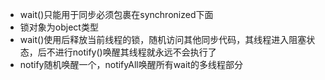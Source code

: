 - wait()只能用于同步必须包裹在synchronized下面
- 锁对象为object类型
- wait()使用后释放当前线程的锁，随机访问其他同步代码，其线程进入阻塞状态，后不进行notify()唤醒其线程就永远不会执行了
- notify随机唤醒一个，notifyAll唤醒所有wait的多线程部分